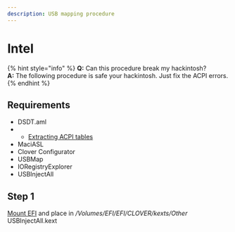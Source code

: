 ```yaml
---
description: USB mapping procedure
---
```


# Intel

{% hint style="info" %}
**Q:** Can this procedure break my hackintosh?  
**A:** The following procedure is safe your hackintosh. Just fix the ACPI errors.
{% endhint %}

##  Requirements

* DSDT.aml
* *  [Extracting ACPI tables]()
* MaciASL
* Clover Configurator
* USBMap
* IORegistryExplorer
* USBInjectAll

## Step 1

[Mount EFI](../../bootloaders/mount-efi.md) and place in _/Volumes/EFI/EFI/CLOVER/kexts/Other_ USBInjectAll.kext



